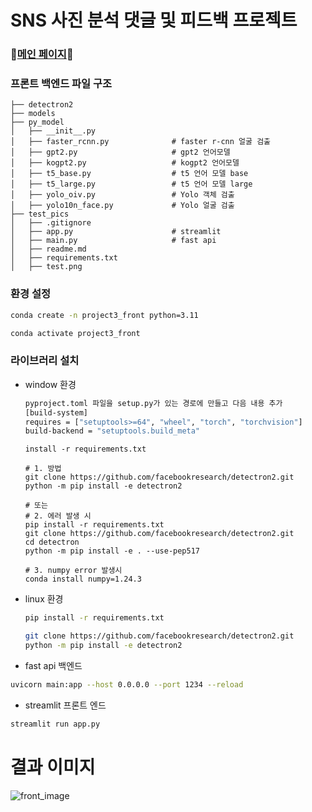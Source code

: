 # SNS 사진 분석 댓글 및 피드백 프로젝트

### 🍿[메인 페이지](https://github.com/crazy2894/project_3_git)🍿

### 프론트 백엔드 파일 구조
```
├── detectron2
├── models
├── py_model
│   ├── __init__.py
│   ├── faster_rcnn.py              # faster r-cnn 얼굴 검출
│   ├── gpt2.py                     # gpt2 언어모델
│   ├── kogpt2.py                   # kogpt2 언어모델
│   ├── t5_base.py                  # t5 언어 모델 base
│   ├── t5_large.py                 # t5 언어 모델 large
│   ├── yolo_oiv.py                 # Yolo 객체 검출
│   ├── yolo10n_face.py             # Yolo 얼굴 검출
├── test_pics
│   ├── .gitignore
│   ├── app.py                      # streamlit
│   ├── main.py                     # fast api
│   ├── readme.md
│   ├── requirements.txt
│   ├── test.png

```

### 환경 설정

```bash
conda create -n project3_front python=3.11
```

```bash
conda activate project3_front
```

### 라이브러리 설치
- window 환경
    ```bash
    pyproject.toml 파일을 setup.py가 있는 경로에 만들고 다음 내용 추가
    [build-system]
    requires = ["setuptools>=64", "wheel", "torch", "torchvision"]
    build-backend = "setuptools.build_meta"
    ```

    ```
    install -r requirements.txt

    # 1. 방법
    git clone https://github.com/facebookresearch/detectron2.git
    python -m pip install -e detectron2 

    # 또는
    # 2. 에러 발생 시
    pip install -r requirements.txt
    git clone https://github.com/facebookresearch/detectron2.git
    cd detectron 
    python -m pip install -e . --use-pep517

    # 3. numpy error 발생시
    conda install numpy=1.24.3
    ```

- linux 환경
    ```bash
    pip install -r requirements.txt

    git clone https://github.com/facebookresearch/detectron2.git
    python -m pip install -e detectron2
    ```


- fast api 백엔드
```bash
uvicorn main:app --host 0.0.0.0 --port 1234 --reload
```

- streamlit 프론트 엔드
```bash
streamlit run app.py
```
# 결과 이미지
![front_image](front_image.png)